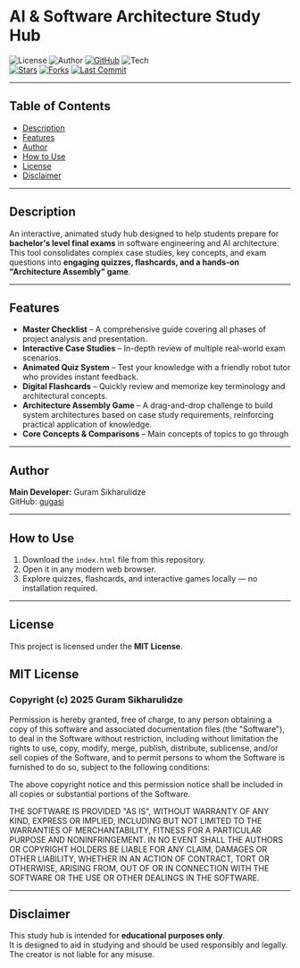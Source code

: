 # AI & Software Architecture Study Hub

![License](https://img.shields.io/badge/license-MIT-green.svg)
![Author](https://img.shields.io/badge/author-Guram%20Sikharulidze-blue)
[![GitHub](https://img.shields.io/badge/github-gugasi-black?logo=github)](https://github.com/gugasi)
![Tech](https://img.shields.io/badge/tech-HTML%2FCSS%2FJS-orange)  
[![Stars](https://img.shields.io/github/stars/gugasi/AI-Software-Architecture-Study-Hub?style=social)](https://github.com/gugasi/AI-Software-Architecture-Study-Hub/stargazers)
[![Forks](https://img.shields.io/github/forks/gugasi/AI-Software-Architecture-Study-Hub?style=social)](https://github.com/gugasi/AI-Software-Architecture-Study-Hub/network/members)
[![Last Commit](https://img.shields.io/github/last-commit/gugasi/AI-Software-Architecture-Study-Hub)](https://github.com/gugasi/AI-Software-Architecture-Study-Hub/commits/main)

---

## Table of Contents
- [Description](#-description)
- [Features](#-features)
- [Author](#-author)
- [How to Use](#-how-to-use)
- [License](#-license)
- [Disclaimer](#️-disclaimer)


---

## Description
An interactive, animated study hub designed to help students prepare for **bachelor's level final exams** in software engineering and AI architecture.  
This tool consolidates complex case studies, key concepts, and exam questions into **engaging quizzes, flashcards, and a hands-on "Architecture Assembly" game**.

---

## Features
- **Master Checklist** – A comprehensive guide covering all phases of project analysis and presentation.  
- **Interactive Case Studies** – In-depth review of multiple real-world exam scenarios.  
- **Animated Quiz System** – Test your knowledge with a friendly robot tutor who provides instant feedback.  
- **Digital Flashcards** – Quickly review and memorize key terminology and architectural concepts.  
- **Architecture Assembly Game** – A drag-and-drop challenge to build system architectures based on case study requirements, reinforcing practical application of knowledge.
- **Core Concepts & Comparisons** – Main concepts of topics to go through

---

## Author
**Main Developer:** Guram Sikharulidze  
GitHub: [gugasi](https://github.com/gugasi)

---

## How to Use
1. Download the `index.html` file from this repository.  
2. Open it in any modern web browser.  
3. Explore quizzes, flashcards, and interactive games locally — no installation required.  

---

## License
This project is licensed under the **MIT License**.  


## MIT License
### Copyright (c) 2025 Guram Sikharulidze

Permission is hereby granted, free of charge, to any person obtaining a copy
of this software and associated documentation files (the "Software"), to deal
in the Software without restriction, including without limitation the rights
to use, copy, modify, merge, publish, distribute, sublicense, and/or sell
copies of the Software, and to permit persons to whom the Software is
furnished to do so, subject to the following conditions:

The above copyright notice and this permission notice shall be included in all
copies or substantial portions of the Software.

THE SOFTWARE IS PROVIDED "AS IS", WITHOUT WARRANTY OF ANY KIND, EXPRESS OR
IMPLIED, INCLUDING BUT NOT LIMITED TO THE WARRANTIES OF MERCHANTABILITY,
FITNESS FOR A PARTICULAR PURPOSE AND NONINFRINGEMENT. IN NO EVENT SHALL THE
AUTHORS OR COPYRIGHT HOLDERS BE LIABLE FOR ANY CLAIM, DAMAGES OR OTHER
LIABILITY, WHETHER IN AN ACTION OF CONTRACT, TORT OR OTHERWISE, ARISING FROM,
OUT OF OR IN CONNECTION WITH THE SOFTWARE OR THE USE OR OTHER DEALINGS IN THE
SOFTWARE.



---

## Disclaimer
This study hub is intended for **educational purposes only**.  
It is designed to aid in studying and should be used responsibly and legally.  
The creator is not liable for any misuse.

